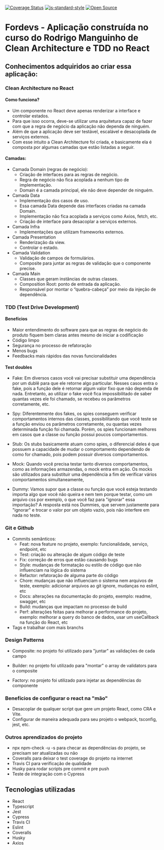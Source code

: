 [![Coverage Status](https://coveralls.io/repos/github/jvolima/clean-architecture/badge.svg?branch=master)](https://coveralls.io/github/jvolima/clean-architecture?branch=master)
[![js-standard-style](https://img.shields.io/badge/code%20style-standard-brightgreen.svg)](http://standardjs.com)
[![Open Source](https://badges.frapsoft.com/os/v1/open-source.svg?v=103)](https://opensource.org/)

# Fordevs - Aplicação construída no curso do Rodrigo Manguinho de Clean Architecture e TDD no React 

## Conhecimentos adquiridos ao criar essa aplicação:

### Clean Architecture no React

#### Como funciona?
- Um componente no React deve apenas renderizar a interface e controlar estados.
- Para que isso ocorra, deve-se utilizar uma arquitetura capaz de fazer com que a regra de negócio da aplicação não dependa de ninguém. 
- Além de que a aplicação deve ser testável, escalável e desacoplada de serviços externos.
- Com esse intuito a Clean Architecture foi criada, e basicamente ela é composta por algumas camadas que estão listadas a seguir.

#### Camadas:
- Camada Domain (regras de negócio):
    - Criação de interfaces para as regras de negócio.
    - Regra de negócio não fica acoplada a nenhum tipo de implementação.
    - Domain é a camada principal, ele não deve depender de ninguém.
- Camada Data
    - Implementação dos casos de uso.
    - Essa camada Data depende das interfaces criadas na camada Domain.
    - Implementação não fica acoplada a serviços como Axios, fetch, etc.
    - Criação de interface para desacoplar a serviços externos.
- Camada Infra
    - Implementações que utilizam frameworks externos.
- Camada Presentation
    - Renderização da view.
    - Controlar o estado.
- Camada Validation
    - Validação de campos de formulários.
    - Composite para juntar as regras de validação que o componente precise.
- Camada Main
    - Classes que geram instâncias de outras classes.
    - Composition Root: ponto de entrada da aplicação.
    - Responsável por montar o “quebra-cabeça” por meio da injeção de dependência.

### TDD (Test Drive Development)

#### Benefícios
- Maior entendimento do software para que as regras de negócio do produto fiquem bem claras antes mesmo de iniciar a codificação
- Código limpo
- Segurança no processo de refatoração
- Menos bugs
- Feedbacks mais rápidos das novas funcionalidades

#### Test doubles
- Fake: Em diversos casos você vai precisar substituir uma dependência por um dublê para que ele retorne algo particular. Nesses casos entra o fake, pois a função dele é retornar algum valor fixo que não dependa de nada. Entretanto, ao utilizar o fake você fica impossibilitado de saber quantas vezes ele foi chamado, se recebeu os parâmetros corretamente, etc.

- Spy: Diferentemente dos fakes, os spies conseguem verificar comportamentos internos das classes, possibilitando que você teste se a função enviou os parâmetros corretamente, ou quantas vezes determinada função foi chamada. Porém, os spies funcionam melhores em casos que a classe ou função possui poucos comportamentos.

- Stub: Os stubs basicamente atuam como spies, o diferencial deles é que possuem a capacidade de mudar o comportamento dependendo de como for chamado, pois podem possuir diversos comportamentos. 

- Mock: Quando você precisa testar tanto diversos comportamentos, como as informações armazendas, o mock entra em ação. Os mocks são utilizados para substituir uma dependência a fim de verificar vários comportamentos simultaneamente,

- Dummy: Vamos supor que a classe ou função que você esteja testando importa algo que você não queira e nem tem porque testar, como um arquivo css por exemplo, o que você faz para "ignorar" essa importação? A resposta está nos Dummies, que servem justamente para "ignorar" e trocar o valor por um objeto vazio, pois não interfere em nada no teste.

### Git e Github
- Commits semânticos:
    - Feat: nova feature no projeto, exemplo: funcionalidade, serviço, endpoint, etc
    - Test: criação ou alteração de algum código de teste
    - Fix: correção de erros que estão causando bugs
    - Style: mudanças de formatação ou estilo de código que não influenciam na lógica do sistema
    - Refactor: refatoração de alguma parte do código
    - Chore: mudanças que não influenciam o sistema nem arquivos de teste, exemplo: adicionar arquivos ao git ignore, mudanças no eslint, etc
    - Docs: alterações na documentação do projeto, exemplo: readme, swagger, etc
    - Build: mudanças que impactam no processo de build
    - Perf: alterações feitas para melhorar a performance do projeto, exemplo: melhorar a query do banco de dados, usar um useCallback na função do React, etc
- Tags e trabalhar com mais branchs

### Design Patterns
- Composite: no projeto foi utilizado para "juntar" as validações de cada campo

- Builder: no projeto foi utilizado para "montar" o array de validators para o composite

- Factory: no projeto foi utilizado para injetar as dependências do componente

### Benefícios de configurar o react na "mão"
- Desacoplar de qualquer script que gere um projeto React, como CRA e Vite.
- Configurar de maneira adequada para seu projeto o webpack, tsconfig, jest, etc.

### Outros aprendizados do projeto
- npx npm-check -u -s para checar as dependências do projeto, se precisam ser atualizadas ou não
- Coveralls para deixar o test coverage do projeto na internet
- Travis CI para verificação de qualidade
- Husky para rodar scripts pre commit e pre push
- Teste de integração com o Cypress

## Tecnologias utilizadas
- React
- Typescript
- Jest
- Cypress
- Travis CI
- Eslint
- Coveralls
- Husky
- Axios